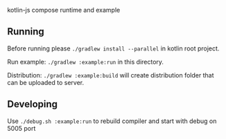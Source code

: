 kotlin-js compose runtime and example

## Running

Before running please `./gradlew install --parallel` in kotlin root project.

Run example: `./gradlew :example:run` in this directory.

Distribution: `./gradlew :example:build` will create distribution folder that can be uploaded to server.

## Developing

Use `./debug.sh :example:run` to rebuild compiler and start with debug on 5005 port

